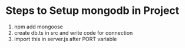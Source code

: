<!-- ZDX7lvwTZF699Vwf -->
# Steps to Setup mongodb in Project
1. npm add mongoose
2. create db.ts in src and write code for connection
3. import this in server.js after PORT variable
